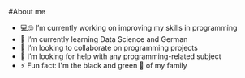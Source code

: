 #About me

- 💻🤓 I’m currently working on improving my skills in programming
- 🌱 I’m currently learning Data Science and German
- 👯 I’m looking to collaborate on programming projects
- 🤔 I’m looking for help with any programming-related subject
- ⚡ Fun fact: I'm the black and green 🐑 of my family


